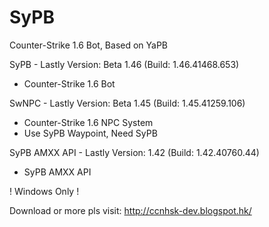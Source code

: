# SyPB
Counter-Strike 1.6 Bot, Based on YaPB

SyPB - Lastly Version: Beta 1.46 (Build: 1.46.41468.653)
 - Counter-Strike 1.6 Bot

SwNPC - Lastly Version: Beta 1.45 (Build: 1.45.41259.106)
 - Counter-Strike 1.6 NPC System
 - Use SyPB Waypoint, Need SyPB 

SyPB AMXX API - Lastly Version: 1.42 (Build: 1.42.40760.44)
 - SyPB AMXX API

! Windows Only !

Download or more pls visit: http://ccnhsk-dev.blogspot.hk/
